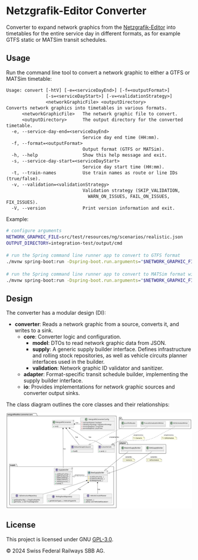 # Netzgrafik-Editor Converter

Converter to expand network graphics from
the [Netzgrafik-Editor](https://github.com/SchweizerischeBundesbahnen/netzgrafik-editor-frontend) into timetables for
the entire service
day in different formats, as for example GTFS static or MATSim transit schedules.

## Usage

Run the command line tool to convert a network graphic to either a GTFS or MATSim timetable:

```text
Usage: convert [-htV] [-e=<serviceDayEnd>] [-f=<outputFormat>]
               [-s=<serviceDayStart>] [-v=<validationStrategy>]
               <networkGraphicFile> <outputDirectory>
Converts network graphics into timetables in various formats.
      <networkGraphicFile>   The network graphic file to convert.
      <outputDirectory>      The output directory for the converted timetable.
  -e, --service-day-end=<serviceDayEnd>
                             Service day end time (HH:mm).
  -f, --format=<outputFormat>
                             Output format (GTFS or MATSim).
  -h, --help                 Show this help message and exit.
  -s, --service-day-start=<serviceDayStart>
                             Service day start time (HH:mm).
  -t, --train-names          Use train names as route or line IDs (true/false).
  -v, --validation=<validationStrategy>
                             Validation strategy (SKIP_VALIDATION,
                               WARN_ON_ISSUES, FAIL_ON_ISSUES, FIX_ISSUES).
  -V, --version              Print version information and exit.
```

Example:

```sh
# configure arguments
NETWORK_GRAPHIC_FILE=src/test/resources/ng/scenarios/realistic.json
OUTPUT_DIRECTORY=integration-test/output/cmd

# run the Spring command line runner app to convert to GTFS format
./mvnw spring-boot:run -Dspring-boot.run.arguments="$NETWORK_GRAPHIC_FILE $OUTPUT_DIRECTORY -f GTFS"

# run the Spring command line runner app to convert to MATSim format with custom service day times
./mvnw spring-boot:run -Dspring-boot.run.arguments="$NETWORK_GRAPHIC_FILE $OUTPUT_DIRECTORY -f MATSIM -s 04:30 -e 26:00"
```

## Design

The converter has a modular design (DI):

- **converter**: Reads a network graphic from a source, converts it, and writes to a sink.
    - **core**: Converter logic and configuration.
        - **model**: DTOs to read network graphic data from JSON.
        - **supply**: A generic supply builder interface. Defines infrastructure and rolling stock repositories, as well
          as vehicle circuits planner interfaces used in the builder.
        - **validation**: Network graphic ID validator and sanitizer.
    - **adapter**: Format-specific transit schedule builder, implementing the supply builder interface.
    - **io**: Provides implementations for network graphic sources and converter output sinks.

The class diagram outlines the core classes and their relationships:

![Class diagram](docs/uml/class-diagram.svg)

## License

This project is licensed under GNU [GPL-3.0](LICENSE).

© 2024 Swiss Federal Railways SBB AG.
